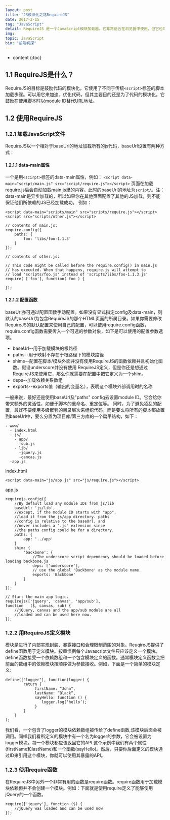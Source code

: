 ```yaml
---
layout: post
title: "JS模块化之路RequireJS"
date: 2017-2-15
tag: "JavaScript"
detail: RequireJS 是一个JavaScript模块加载器。它非常适合在浏览器中使用，但它也可以用在其他脚本环境，就像 Rhino and Node。使用RequireJS加载模块化脚本将提高代码的加载速度和质量。
img: 
topic: JavaScript
bio: "前端初探"
---
```


* content
{:toc}


## 1.1 RequireJS是什么？

RequireJS的目标是鼓励代码的模块化，它使用了不同于传统`<script>`标签的脚本加载步骤。可以用它来加速、优化代码，但其主要目的还是为了代码的模块化。它鼓励在使用脚本时以module ID替代URL地址。

## 1.2 使用RequireJS
### 1.2.1 加载JavaScript文件
RequireJS以一个相对于baseUrl的地址加载所有的js代码，baseUrl设置有两种方式：
#### 1.2.1.1 data-main属性
一个是用`<scirpt>`标签的data-main属性，例如：
`<script data-main="script/main.js" src="script/require.js"></script>`
页面在加载require.js后会自动加载main.js里的内容。此时的baseUrl的地址为`script/`。注：data-main是异步加载的，所以如果你在其他页面配置了其他的JS加载，则不能保证他们所依赖的JS已经加载成功。
例如：
```
<script data-main="scripts/main" src="scripts/require.js"></script>
<script src="scripts/other.js"></script>  
```
```
// contents of main.js:
require.config({
    paths: {
        foo: 'libs/foo-1.1.3'
    }
});
```
```
// contents of other.js:

// This code might be called before the require.config() in main.js
// has executed. When that happens, require.js will attempt to
// load 'scripts/foo.js' instead of 'scripts/libs/foo-1.1.3.js'
require( ['foo'], function( foo ) {

});
```
#### 1.2.1.2 配置函数
baseUrl亦可通过配置函数手动配置。如果没有显式指定config及data-main，则默认的baseUrl为包含RequireJS的那个HTML页面的所属目录。如果你需要修改RequireJS的默认配置来使用自己的配置，可以使用require.config函数，require.config函数需要传入一个可选的参数对象，如下是可以使用的配置参数选项。

* baseUrl--用于加载模块的根路径
* paths--用于映射不存在于根路径下的模块路径
* shims--配置在脚本/模块外面并没有使用RequireJS的函数依赖并且初始化函数。假设underscore并没有使用  RequireJS定义，但是你还是想通过RequireJS来使用它，那么你就需要在配置中把它定义为一个shim。
* deps--加载依赖关系数组
* exports--exports值（输出的变量名），表明这个模块外部调用时的名称



一般来说，最好还是使用baseUrl及"paths" config去设置module ID。它会给你带来额外的灵活性，如便于脚本的重命名、重定位等。 同时，为了避免凌乱的配置，最好不要使用多级嵌套的目录层次来组织代码，而是要么将所有的脚本都放置到baseUrl中，要么分置为项目库/第三方库的一个扁平结构，如下：
```
- www/
  - index.html
  - js/
    - app/
	  -sub.js 
    - lib/
	  -jquery.js
	  -cancas.js
  -app.js

```
index.html

`<script data-main="js/app.js" src="js/require.js"></script>`

app.js
```
requirejs.config({
    //By default load any module IDs from js/lib
    baseUrl: 'js/lib',
    //except, if the module ID starts with "app",
    //load it from the js/app directory. paths
    //config is relative to the baseUrl, and
    //never includes a ".js" extension since
    //the paths config could be for a directory.
    paths: {
        app: '../app'
    }
	shim: {
        'backbone': {
            //The underscore script dependency should be loaded before loading backbone.js
            deps: ['underscore'],
            // use the global 'Backbone' as the module name.
            exports: 'Backbone'
        }
    }
});

// Start the main app logic.
requirejs(['jquery', 'canvas', 'app/sub'],
function   ($, canvas, sub) {
    //jQuery, canvas and the app/sub module are all
    //loaded and can be used here now.
});
```
### 1.2.2 用RequireJS定义模块
模块是进行了内部实现封装、暴露接口和合理限制范围的对象。ReuqireJS提供了define函数用于定义模块。按章惯例每个Javascript文件只应该定义一个模块。define函数接受一个依赖数组和一个包含模块定义的函数。通常模块定义函数会把前面的数组中的依赖模块按顺序做为参数接收。例如，下面是一个简单的模块定义:
```
define(["logger"], function(logger) {        
        return {
             firstName: “John",
             lastName: “Black“,
             sayHello: function () {
                logger.log(‘hello’);
             }
        }
    }
);
```
我们看，一个包含了logger的模块依赖数组被传给了define函数,该模块后面会被调用。同样我们看所定义的模块中有一个名为logger的参数，它会被设置为logger模块。每一个模块都应该返回它的API.这个示例中我们有两个属性(firstName和lastName)和一个函数(sayHello)。然后，只要你后面定义的模块通过ID来引用这个模块，你就可以使用其暴露的API。


### 1.2.3 使用require函数

在RequireJS中另外一个非常有用的函数是require函数。require函数用于加载模块依赖但并不会创建一个模块。例如：下面就是使用require定义了能够使用jQuery的一个函数。
```
require(['jquery'], function ($) {
    //jQuery was loaded and can be used now
});
```
